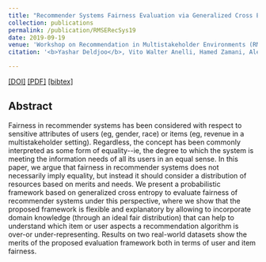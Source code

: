 ```yaml
---
title: "Recommender Systems Fairness Evaluation via Generalized Cross Entropy"
collection: publications
permalink: /publication/RMSERecSys19
date: 2019-09-19
venue: 'Workshop on Recommendation in Multistakeholder Environments (RMSE) in conjunction with the ACM RecSys 2019'
citation: '<b>Yashar Deldjoo</b>, Vito Walter Anelli, Hamed Zamani, Alejandro Bellogin, Tommaso Di Noia<i> Workshop on Recommendation in Multistakeholder Environments (RMSE)</i><b>(RMSE@RecSys'19)</b>.'

---
```



[[DOI]]()  [[PDF]]()  [[bibtex]]()


## Abstract

Fairness in recommender systems has been considered with respect to sensitive attributes of users (eg, gender, race) or items (eg, revenue in a multistakeholder setting). Regardless, the concept has been commonly interpreted as some form of equality--ie, the degree to which the system is meeting the information needs of all its users in an equal sense. In this paper, we argue that fairness in recommender systems does not necessarily imply equality, but instead it should consider a distribution of resources based on merits and needs.
We present a probabilistic framework based on generalized cross entropy to evaluate fairness of recommender systems under this perspective, where we show that the proposed framework is flexible and explanatory by allowing to incorporate domain knowledge (through an ideal fair distribution) that can help to understand which item or user aspects a recommendation algorithm is over-or under-representing. Results on two real-world datasets show the merits of the proposed evaluation framework both in terms of user and item fairness.

